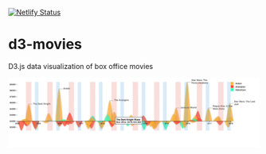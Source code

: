 [![Netlify Status](https://api.netlify.com/api/v1/badges/c4c57aa0-56e5-4854-b5f7-62c2e5835aaf/deploy-status)](https://app.netlify.com/sites/d3-movies/deploys)

# d3-movies
D3.js data visualization of box office movies

![d3-movies](https://raw.githubusercontent.com/classicmatsuo/d3-movies/master/d3movies.png)
